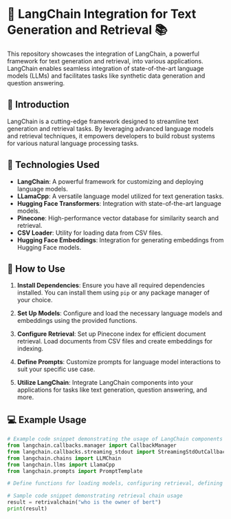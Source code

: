 # 🚀 LangChain Integration for Text Generation and Retrieval 📚

This repository showcases the integration of LangChain, a powerful framework for text generation and retrieval, into various applications. LangChain enables seamless integration of state-of-the-art language models (LLMs) and facilitates tasks like synthetic data generation and question answering.

## 🌟 Introduction

LangChain is a cutting-edge framework designed to streamline text generation and retrieval tasks. By leveraging advanced language models and retrieval techniques, it empowers developers to build robust systems for various natural language processing tasks.

## 🔧 Technologies Used

- **LangChain**: A powerful framework for customizing and deploying language models.
- **LLamaCpp**: A versatile language model utilized for text generation tasks.
- **Hugging Face Transformers**: Integration with state-of-the-art language models.
- **Pinecone**: High-performance vector database for similarity search and retrieval.
- **CSV Loader**: Utility for loading data from CSV files.
- **Hugging Face Embeddings**: Integration for generating embeddings from Hugging Face models.

## 📝 How to Use

1. **Install Dependencies**: Ensure you have all required dependencies installed. You can install them using `pip` or any package manager of your choice.

2. **Set Up Models**: Configure and load the necessary language models and embeddings using the provided functions.

3. **Configure Retrieval**: Set up Pinecone index for efficient document retrieval. Load documents from CSV files and create embeddings for indexing.

4. **Define Prompts**: Customize prompts for language model interactions to suit your specific use case.

5. **Utilize LangChain**: Integrate LangChain components into your applications for tasks like text generation, question answering, and more.

## 💻 Example Usage

```python
# Example code snippet demonstrating the usage of LangChain components
from langchain.callbacks.manager import CallbackManager
from langchain.callbacks.streaming_stdout import StreamingStdOutCallbackHandler
from langchain.chains import LLMChain
from langchain.llms import LlamaCpp
from langchain.prompts import PromptTemplate

# Define functions for loading models, configuring retrieval, defining prompts, etc.

# Sample code snippet demonstrating retrieval chain usage
result = retrivalchain("who is the owner of bert")
print(result)
